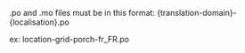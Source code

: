 .po and .mo files must be in this format:
{translation-domain}-{localisation}.po

ex:
location-grid-porch-fr_FR.po
